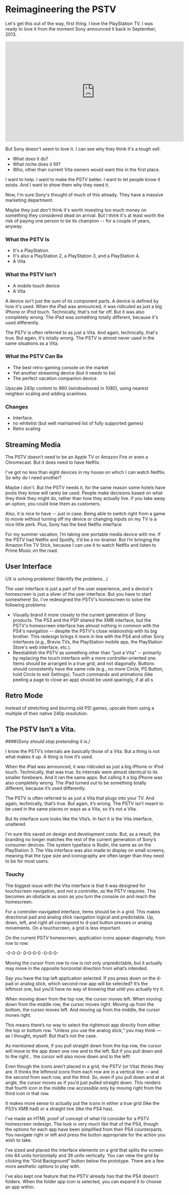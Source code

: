 # Reimagineering the PSTV

Let's get this out of the way, first thing. I love the PlayStation TV. I was ready to love it from the moment Sony announced it back in September, 2013.

<iframe width="560" height="315" src="https://www.youtube.com/embed/rG5l78gbvpU" frameborder="0" allowfullscreen></iframe>

But Sony doesn't seem to love it. I can see why they think it's a tough sell.

- What does it do?
- What niche does it fill?
- Who, other than current Vita owners would want this in the first place.

I want to help. I want to make the PSTV better. I want to let people know it exists. And I want to show them why they need it.

Now, I'm sure Sony's thought of much of this already. They have a massive marketing department.

Maybe they just don't think it's worth investing too much money on something they considered dead on arrival. But I think it's at least worth the risk of paying one person to be its champion -- for a couple of years, anyway.

### What the PSTV Is
- It's a PlayStation.
- It's also a PlayStation 2, a PlayStation 3, and a PlayStation 4.
- A Vita

### What the PSTV Isn't
- A mobile touch device
- A Vita

A device isn't just the sum of its component parts. A device is defined by how it's used. When the iPad was announced, it was ridiculed as just a big iPhone or iPod touch. Technically, that's not far off. But it was also completely wrong. The iPad was something totally different, because it's used differently.

The PSTV is often referred to as just a Vita. And again, technically, that's true. But again, it's totally wrong. The PSTV is almost never used in the same situations as a Vita.

### What the PSTV Can Be
- The best retro-gaming console on the market
- Yet another streaming device (but it needs to be)
- The perfect vacation companion device

Upscale 240p content to 960 (windowboxed in 1080), using nearest neighbor scaling and adding scanlines.


### Changes
- Interface.
- no whitelist (but well maintained list of fully supported games)
- Retro scaling


## Streaming Media
The PSTV doesn’t need to be an Apple TV or Amazon Fire or even a Chromecast. But it does need to have Netflix.

I've got no less than eight devices in my house on which I can watch Netflix. So why do I need another?

Maybe I don't. But the PSTV needs it, for the same reason some hotels have pools they know will rarely be used. People make decisions based on what they think they might do, rather than how they actually live. If you take away an option, you could lose them as customers.

Also, it is nice to have -- just in case. Being able to switch right from a game to movie without turning off my device or changing inputs on my TV is a nice little perk. Plus, Sony has the best Netflix interface.

For my summer vacation, I’m taking one portable media device with me. If the PSTV had Netflix and Spotify, it’d be a no-brainer. But I’m bringing the Amazon Fire TV Stick, because I can use it to watch Netflix and listen to Prime Music on the road.



## User Interface

UX is solving problems! (Identify the problems...)

The user interface is just a part of the user experience, and a device's homescreen is just a sliver of the user interface. But you have to start somewhere! So, I've redesigned the PSTV's homescreen to solve the following problems:

- Visually brand it more closely to the current generation of Sony products. The PS3 and the PSP shared the XMB interface, but the PSTV's homescreen interface has almost nothing in common with the PS4's navigation -- despite the PSTV's close relationship with its big brother. This redesign brings it more in line with the PS4 and other Sony interfaces (e.g., Bravia TVs, the PlayStation mobile app, the PlayStation Store's web interface, etc.).
- Reestablish the PSTV as something other than "just a Vita" -- primarily by replacing the touch interface with a more controller-oriented one. Items should be arranged in a true grid, and not diagonally. Buttons should consistently have the same role (e.g., no more Circle, PS Button, hold Circle to exit Settings). Touch commands and animations (like peeling a page to close an app) should be used sparingly, if at all.s


## Retro Mode

Instead of stretching and blurring old PS! games, upscale them using a multiple of their native 240p resolution.

## The PSTV Isn’t a Vita.

####*(Sony should stop pretending it is.)*

I know the PSTV’s internals are basically those of a Vita. But a thing is not what makes it up. A thing is how it’s used.

When the iPad was announced, it was ridiculed as just a big iPhone or iPod touch. Technically, that was true. Its internals were almost identical to its smaller forebears. And it ran the same apps. But calling it a big iPhone was also completely wrong. The iPad turned out to be something totally different, because it’s used differently.

The PSTV is often referred to as just a Vita that plugs into your TV. And again, technically, that’s true. But again, it’s wrong. The PSTV isn’t meant to be used in the same places or ways as a Vita, so it’s not a Vita.

But its interface sure looks like the Vita’s. In fact it *is* the Vita interface, unaltered.

I'm sure this saved on design and development costs. But, as a result, the branding no longer matches the rest of the current generation of Sony’s consumer devices. The system typeface is Rodin, the same as on the PlayStation 3. The Vita interface was also made to display on small screens, meaning that the type size and iconography are often larger than they need to be for most users.

### Touchy

The biggest issue with the Vita interface is that it was designed for touchscreen navigation, and not a controller, as the PSTV requires. This becomes an obstacle as soon as you turn the console on and reach the homescreen.

For a controller-navigated interface, items should be in a grid. This makes directional pad and analog stick navigation logical and predictable. Up, down, left, and right all correspond to d-pad button presses or analog movements. On a touchscreen, a grid is less important.

On the current PSTV homescreen, application icons appear diagonally, from row to row:

-0-0-0-
0-0-0-0
-0-0-0-

Moving the cursor from row to row is not only unpredictable, but it actually may move in the opposite horizontal direction from what’s intended.

Say you have the top left application selected. If you press down on the d-pad or analog stick, which second-row app will be selected? It’s the leftmost one, but you’d have no way of knowing that until you actually try it.

When moving down from the top row, the cursor moves left. When moving down from the middle row, the cursor moves right. Moving up from the bottom, the cursor moves left. And moving up from the middle, the cursor moves right.

This means there’s no way to select the rightmost app directly from either the top or bottom row. “Unless you use the analog stick,” you may think — as I thought, myself. But that’s not the case.

As mentioned above, if you pull straight down from the top row, the cursor will move to the app down one row and to the left. But if you pull down and to the right… the cursor will also move down and to the left!

Even though the icons aren’t placed in a grid, the PSTV (or Vita) thinks they are. It thinks the leftmost icons from each row are in a vertical line — and the second from each row, and the third. So, even if you pull down and at at angle, the cursor moves as if you’d just pulled straight down. This renders that fourth icon in the middle row accessible only by moving right from the third icon in that row.

It makes more sense to actually put the icons in either a true grid (like the PS3’s XMB had) or a straight line (like the PS4 has).

I’ve made an HTML proof of concept of what I’d consider for a PSTV homescreen redesign. The look is very much like that of the PS4, though the options for each app have been simplified from their PS4 counterparts. You navigate right or left and press the button appropriate for the action you wish to take.

I’ve sized and placed the interface elements on a grid that splits the screen into 64 units horizontally and 36 units vertically. You can view the grid by clicking the “Grid Background” button below the prototype. There are a few more aesthetic options to play with.

I’ve also kept one feature that the PSTV already has that the PS4 doesn’t: folders. When the folder app icon is selected, you can expand it to choose an app within.